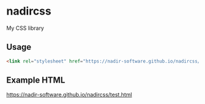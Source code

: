 # nadircss
My CSS library

## Usage
```html
<link rel="stylesheet" href="https://nadir-software.github.io/nadircss/nadir.css">
```
## Example HTML
https://nadir-software.github.io/nadircss/test.html
